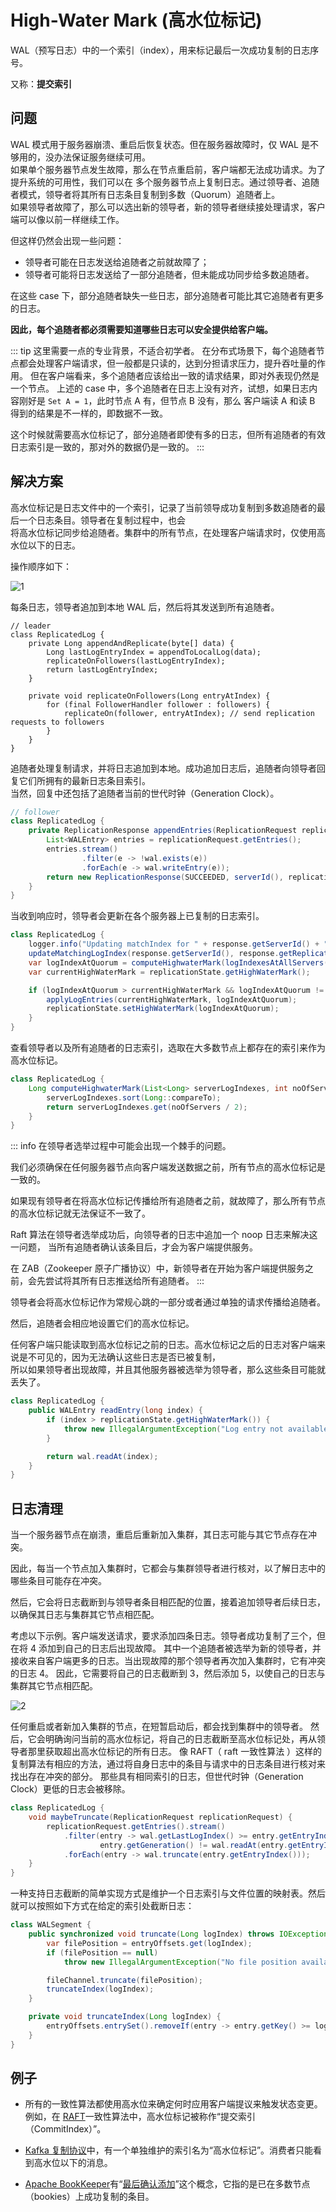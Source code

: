 # High-Water Mark (高水位标记)

WAL（预写日志）中的一个索引（index），用来标记最后一次成功复制的日志序号。

又称：**提交索引**

## 问题

WAL 模式用于服务器崩溃、重启后恢复状态。但在服务器故障时，仅 WAL 是不够用的，没办法保证服务继续可用。  
如果单个服务器节点发生故障，那么在节点重启前，客户端都无法成功请求。为了提升系统的可用性，我们可以在
多个服务器节点上复制日志。通过领导者、追随者模式，领导者将其所有日志条目复制到多数（Quorum）追随者上。  
如果领导者故障了，那么可以选出新的领导者，新的领导者继续接处理请求，客户端可以像以前一样继续工作。

但这样仍然会出现一些问题：

- 领导者可能在日志发送给追随者之前就故障了；
- 领导者可能将日志发送给了一部分追随者，但未能成功同步给多数追随者。

在这些 case 下，部分追随者缺失一些日志，部分追随者可能比其它追随者有更多的日志。

**因此，每个追随者都必须需要知道哪些日志可以安全提供给客户端。**

::: tip
这里需要一点的专业背景，不适合初学者。
在分布式场景下，每个追随者节点都会处理客户端请求，但一般都是只读的，达到分担请求压力，提升吞吐量的作用。
但在客户端看来，多个追随者应该给出一致的请求结果，即对外表现仍然是一个节点。
上述的 case 中，多个追随者在日志上没有对齐，试想，如果日志内容刚好是 `Set A = 1`，此时节点 A 有，但节点 B 没有，那么
客户端读 A 和读 B 得到的结果是不一样的，即数据不一致。

这个时候就需要高水位标记了，部分追随者即使有多的日志，但所有追随者的有效日志索引是一致的，那对外的数据仍是一致的。
:::

## 解决方案

高水位标记是日志文件中的一个索引，记录了当前领导成功复制到多数追随者的最后一个日志条目。领导者在复制过程中，也会  
将高水位标记同步给追随者。集群中的所有节点，在处理客户端请求时，仅使用高水位以下的日志。

操作顺序如下：

![1](./1.png)

每条日志，领导者追加到本地 WAL 后，然后将其发送到所有追随者。

```java{5}
// leader
class ReplicatedLog {
    private Long appendAndReplicate(byte[] data) {
        Long lastLogEntryIndex = appendToLocalLog(data);
        replicateOnFollowers(lastLogEntryIndex);
        return lastLogEntryIndex;
    }

    private void replicateOnFollowers(Long entryAtIndex) {
        for (final FollowerHandler follower : followers) {
            replicateOn(follower, entryAtIndex); // send replication requests to followers
        }
    }
}
```

追随者处理复制请求，并将日志追加到本地。成功追加日志后，追随者向领导者回复它们所拥有的最新日志条目索引。  
当然，回复中还包括了追随者当前的世代时钟（Generation Clock）。

```java
// follower
class ReplicatedLog {
    private ReplicationResponse appendEntries(ReplicationRequest replicationRequest) {
        List<WALEntry> entries = replicationRequest.getEntries();
        entries.stream()
                .filter(e -> !wal.exists(e))
                .forEach(e -> wal.writeEntry(e));
        return new ReplicationResponse(SUCCEEDED, serverId(), replicationState.getGeneration(), wal.getLastLogIndex());
    }
}
```

当收到响应时，领导者会更新在各个服务器上已复制的日志索引。

```java
class ReplicatedLog {
    logger.info("Updating matchIndex for " + response.getServerId() + " to " + response.getReplicatedLogIndex());
    updateMatchingLogIndex(response.getServerId(), response.getReplicatedLogIndex());
    var logIndexAtQuorum = computeHighwaterMark(logIndexesAtAllServers(), config.numberOfServers());
    var currentHighWaterMark = replicationState.getHighWaterMark();

    if (logIndexAtQuorum > currentHighWaterMark && logIndexAtQuorum != 0) {
        applyLogEntries(currentHighWaterMark, logIndexAtQuorum);
        replicationState.setHighWaterMark(logIndexAtQuorum);
    }
}
```

查看领导者以及所有追随者的日志索引，选取在大多数节点上都存在的索引来作为高水位标记。

```java
class ReplicatedLog {
    Long computeHighwaterMark(List<Long> serverLogIndexes, int noOfServers) {
        serverLogIndexes.sort(Long::compareTo);
        return serverLogIndexes.get(noOfServers / 2);
    }
}
```

::: info
在领导者选举过程中可能会出现一个棘手的问题。

我们必须确保在任何服务器节点向客户端发送数据之前，所有节点的高水位标记是一致的。

如果现有领导者在将高水位标记传播给所有追随者之前，就故障了，那么所有节点的高水位标记就无法保证不一致了。

Raft 算法在领导者选举成功后，向领导者的日志中追加一个 noop 日志来解决这一问题，
当所有追随者确认该条目后，才会为客户端提供服务。

在 ZAB（Zookeeper 原子广播协议）中，新领导者在开始为客户端提供服务之前，会先尝试将其所有日志推送给所有追随者。
:::

领导者会将高水位标记作为常规心跳的一部分或者通过单独的请求传播给追随者。

然后，追随者会相应地设置它们的高水位标记。

任何客户端只能读取到高水位标记之前的日志。高水位标记之后的日志对客户端来说是不可见的，因为无法确认这些日志是否已被复制，  
所以如果领导者出现故障，并且其他服务器被选举为领导者，那么这些条目可能就丢失了。

```java
class ReplicatedLog {
    public WALEntry readEntry(long index) {
        if (index > replicationState.getHighWaterMark()) {
            throw new IllegalArgumentException("Log entry not available");
        }

        return wal.readAt(index);
    }
}
```

## 日志清理

当一个服务器节点在崩溃，重启后重新加入集群，其日志可能与其它节点存在冲突。

因此，每当一个节点加入集群时，它都会与集群领导者进行核对，以了解日志中的哪些条目可能存在冲突。

然后，它会将日志截断到与领导者条目相匹配的位置，接着追加领导者后续日志，以确保其日志与集群其它节点相匹配。

考虑以下示例。客户端发送请求，要求添加四条日志。领导者成功复制了三个，但在将 4 添加到自己的日志后出现故障。
其中一个追随者被选举为新的领导者，并接收来自客户端更多的日志。当出现故障的那个领导者再次加入集群时，它有冲突的日志 4。
因此，它需要将自己的日志截断到 3，然后添加 5，以使自己的日志与集群其它节点相匹配。

![2](./2.png)

任何重启或者新加入集群的节点，在短暂启动后，都会找到集群中的领导者。
然后，它会明确询问当前的高水位标记，将自己的日志截断至高水位标记处，再从领导者那里获取超出高水位标记的所有日志。
像 RAFT（ raft 一致性算法 ）这样的复制算法有相应的方法，通过将自身日志中的条目与请求中的日志条目进行核对来找出存在冲突的部分。
那些具有相同索引的日志，但世代时钟（Generation Clock）更低的日志会被移除。

```java
class ReplicatedLog {
    void maybeTruncate(ReplicationRequest replicationRequest) {
        replicationRequest.getEntries().stream()
            .filter(entry -> wal.getLastLogIndex() >= entry.getEntryIndex() &&
                    entry.getGeneration() != wal.readAt(entry.getEntryIndex()).getGeneration())
            .forEach(entry -> wal.truncate(entry.getEntryIndex()));
    }
}
```

一种支持日志截断的简单实现方式是维护一个日志索引与文件位置的映射表。然后就可以按照如下方式在给定的索引处截断日志：

```java
class WALSegment {
    public synchronized void truncate(Long logIndex) throws IOException {
        var filePosition = entryOffsets.get(logIndex);
        if (filePosition == null)
            throw new IllegalArgumentException("No file position available for logIndex=" + logIndex);

        fileChannel.truncate(filePosition);
        truncateIndex(logIndex);
    }

    private void truncateIndex(Long logIndex) {
        entryOffsets.entrySet().removeIf(entry -> entry.getKey() >= logIndex);
    }
}
```

## 例子

- 所有的一致性算法都使用高水位来确定何时应用客户端提议来触发状态变更。例如，在 [RAFT](https://raft.github.io/)一致性算法中，高水位标记被称作“提交索引（CommitIndex）”。

- [Kafka 复制协议](https://www.confluent.io/blog/hands-free-kafka-replication-a-lesson-in-operational-simplicity/)中，有一个单独维护的索引名为“高水位标记”。消费者只能看到高水位以下的消息。

- [Apache BookKeeper](https://bookkeeper.apache.org/)有“[最后确认添加](https://bookkeeper.apache.org/archives/docs/r4.4.0/bookkeeperProtocol.xhtml)”这个概念，它指的是已在多数节点（bookies）上成功复制的条目。
